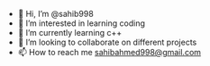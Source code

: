 - 👋 Hi, I’m @sahib998
- 👀 I’m interested in learning coding
- 🌱 I’m currently learning c++
- 💞️ I’m looking to collaborate on different projects
- 📫 How to reach me sahibahmed998@gmail.com

<!---
sahib998/sahib998 is a ✨ special ✨ repository because its `README.md` (this file) appears on your GitHub profile.
You can click the Preview link to take a look at your changes.
--->
